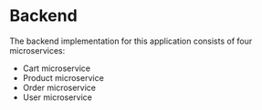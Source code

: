 # Backend

The backend implementation for this application consists of four microservices:

- Cart microservice
- Product microservice
- Order microservice
- User microservice
